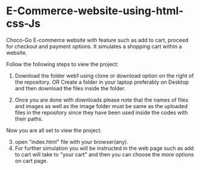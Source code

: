 # E-Commerce-website-using-html-css-Js

Choco-Go E-commerce website with feature such as add to cart, proceed for checkout and payment options. It simulates a shopping cart within a website.

Follow the following steps to view the project:
1. Download the folder web1 using clone or download option on the right of the repository.
                                     OR
   Create a folder in your laptop preferably on Desktop and then download the files inside the folder.
   
2. Once you are done with downloads please note that the names of files and images as well as the image folder must be same as the uploaded files in the repository since they have been used inside the codes with their paths.

Now you are all set to view the project.

3. open "index.html" file with your browser(any).
4. For further simulation you will be instructed in the web page such as add to cart will take to "your cart" and then you can choose the more options on cart page.

